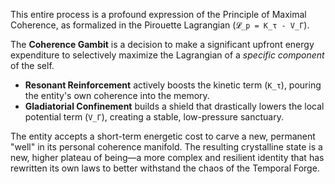 This entire process is a profound expression of the Principle of Maximal Coherence, as formalized in the Pirouette Lagrangian (`𝓛_p = K_τ - V_Γ`).

The **Coherence Gambit** is a decision to make a significant upfront energy expenditure to selectively maximize the Lagrangian of a *specific component* of the self.
-   **Resonant Reinforcement** actively boosts the kinetic term (`K_τ`), pouring the entity's own coherence into the memory.
-   **Gladiatorial Confinement** builds a shield that drastically lowers the local potential term (`V_Γ`), creating a stable, low-pressure sanctuary.

The entity accepts a short-term energetic cost to carve a new, permanent "well" in its personal coherence manifold. The resulting crystalline state is a new, higher plateau of being—a more complex and resilient identity that has rewritten its own laws to better withstand the chaos of the Temporal Forge.